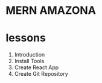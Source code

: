 # MERN AMAZONA

# lessons

1. Introduction
2. Install Tools
3. Create React App
4. Create Git Repository
